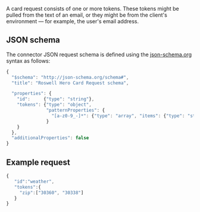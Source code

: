 A card request consists of one or more tokens. These tokens might be pulled from the text of an email, or they might be from the client's environment &mdash; for example, the user's email address.

## JSON schema

The connector JSON request schema is defined using the [json-schema.org](http://json-schema.org/) syntax as follows:

```javascript
{
  "$schema": "http://json-schema.org/schema#",
  "title": "Roswell Hero Card Request schema",

  "properties": {
    "id":     {"type": "string"},
    "tokens": {"type": "object",
               "patternProperties": {
                 "[a-z0-9_-]*": {"type": "array", "items": {"type": "string"}}
               }
    }
  },
  "additionalProperties": false
}
```
## Example request
```javascript
{
   "id":"weather",
   "tokens":{
     "zip":["30360", "30338"]
   }
}
``` 